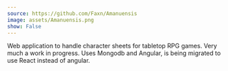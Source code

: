 ```yaml
---
source: https://github.com/Faxn/Amanuensis
image: assets/Amanuensis.png
show: False
---
```


Web application to handle character sheets for tabletop RPG games. Very much a 
work in progress. Uses Mongodb and Angular, is being migrated to use React 
instead of angular.
